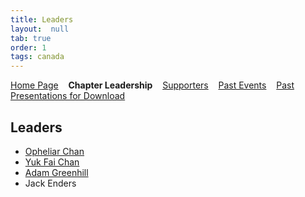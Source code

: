 ```yaml
---
title: Leaders
layout:  null
tab: true
order: 1
tags: canada
---
```


[Home Page](index.md)
&nbsp;&nbsp;&nbsp;<strong>Chapter Leadership</strong>
&nbsp;&nbsp;&nbsp;[Supporters](Supporters.md)
&nbsp;&nbsp;&nbsp;[Past Events](pastevents.md)
&nbsp;&nbsp;&nbsp;[Past Presentations for Download](downloads.md)

Leaders
-------

* [Opheliar Chan](mailto:opheliar.chan@owasp.org)
* [Yuk Fai Chan](mailto:yukfai.chan@owasp.org)
* [Adam Greenhill](mailto:adam.greenhill@owasp.org)
* Jack Enders
